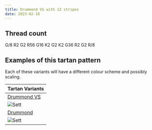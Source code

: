 ```yaml
---
title: Drummond VS with 12 stripes
date: 2023-02-18
---
```



## Thread count
G/8 R2 G2 R56 G16 K2 G2 K2 G36 R2 G2 R/8

## Examples of this tartan pattern
Each of these variants will have a different colour scheme and possibly scaling.

| Tartan Variants |
|---------|
| [Drummond VS](/variants/g/8/r2/g2/r56/g16/k2/g2/k2/g36/r2/g2/r/8-g004c00-k000000-rc80000/)|
|![Sett](/variants/g/8/r2/g2/r56/g16/k2/g2/k2/g36/r2/g2/r/8-g004c00-k000000-rc80000/sett.png)|
| [Drummond](/variants/g/8/r2/g2/r56/g16/k2/g2/k2/g36/r2/g2/r/8-g008000-k000000-rc00000/)|
|![Sett](/variants/g/8/r2/g2/r56/g16/k2/g2/k2/g36/r2/g2/r/8-g008000-k000000-rc00000/sett.png)|
